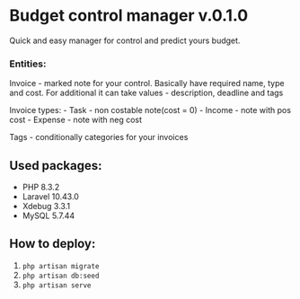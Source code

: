 # Budget control manager v.0.1.0
Quick and easy manager for control and predict yours budget.

### Entities:
Invoice - marked note for your control. Basically have required name, type and cost.
For additional it can take values - description, deadline and tags

Invoice types:
    - Task - non costable note(cost = 0)
    - Income - note with pos cost
    - Expense - note with neg cost

Tags - conditionally categories for your invoices

## Used packages:

 - PHP 8.3.2
 - Laravel 10.43.0
 - Xdebug 3.3.1
 - MySQL 5.7.44

## How to deploy:

1. `php artisan migrate`
2. `php artisan db:seed`
3. `php artisan serve`